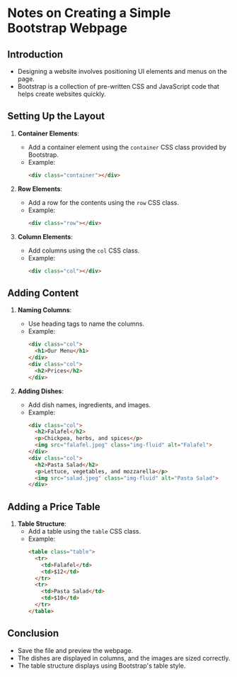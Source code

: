 # Notes on Creating a Simple Bootstrap Webpage

## Introduction
- Designing a website involves positioning UI elements and menus on the page.
- Bootstrap is a collection of pre-written CSS and JavaScript code that helps create websites quickly.

## Setting Up the Layout
1. **Container Elements**:
   - Add a container element using the `container` CSS class provided by Bootstrap.
   - Example:
     ```html
     <div class="container"></div>
     ```

2. **Row Elements**:
   - Add a row for the contents using the `row` CSS class.
   - Example:
     ```html
     <div class="row"></div>
     ```

3. **Column Elements**:
   - Add columns using the `col` CSS class.
   - Example:
     ```html
     <div class="col"></div>
     ```

## Adding Content
1. **Naming Columns**:
   - Use heading tags to name the columns.
   - Example:
     ```html
     <div class="col">
       <h1>Our Menu</h1>
     </div>
     <div class="col">
       <h2>Prices</h2>
     </div>
     ```

2. **Adding Dishes**:
   - Add dish names, ingredients, and images.
   - Example:
     ```html
     <div class="col">
       <h2>Falafel</h2>
       <p>Chickpea, herbs, and spices</p>
       <img src="falafel.jpeg" class="img-fluid" alt="Falafel">
     </div>
     <div class="col">
       <h2>Pasta Salad</h2>
       <p>Lettuce, vegetables, and mozzarella</p>
       <img src="salad.jpeg" class="img-fluid" alt="Pasta Salad">
     </div>
     ```

## Adding a Price Table
1. **Table Structure**:
   - Add a table using the `table` CSS class.
   - Example:
     ```html
     <table class="table">
       <tr>
         <td>Falafel</td>
         <td>$12</td>
       </tr>
       <tr>
         <td>Pasta Salad</td>
         <td>$10</td>
       </tr>
     </table>
     ```

## Conclusion
- Save the file and preview the webpage.
- The dishes are displayed in columns, and the images are sized correctly.
- The table structure displays using Bootstrap's table style.


